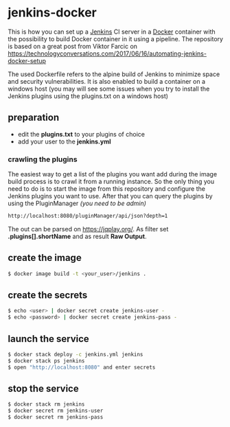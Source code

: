 
# jenkins-docker
This is how you can set up a [Jenkins](https://jenkins.io/) CI server in a [Docker](https://www.docker.com/) container with the possibility to build Docker container in it using a pipeline. The repository is based on a great post from Viktor Farcic on https://technologyconversations.com/2017/06/16/automating-jenkins-docker-setup

The used Dockerfile refers to the alpine build of Jenkins to minimize space and security vulnerabilities. It is also enabled to build a container on a windows host (you may will see some issues when you try to install the Jenkins plugins using the plugins.txt on a windows host)

## preparation
- edit the **plugins.txt** to your plugins of choice
- add your user to the **jenkins.yml**

### crawling the plugins
The easiest way to get a list of the plugins you want add during the image build process is to crawl it from a running instance. So the only thing you need  to do is to start the image from this repository and configure the Jenkins plugins you want to use. After that you can query the plugins by using the PluginManager *(you need to be admin)*
```sh
http://localhost:8080/pluginManager/api/json?depth=1
```
The out can be parsed on https://jqplay.org/.
As filter set **.plugins[].shortName** and as result **Raw Output**. 

## create the image
```sh
$ docker image build -t <your_user>/jenkins .
```
## create the secrets
```sh 
$ echo <user> | docker secret create jenkins-user -
$ echo <password> | docker secret create jenkins-pass -
```

##  launch the service
```sh 
$ docker stack deploy -c jenkins.yml jenkins
$ docker stack ps jenkins
$ open "http://localhost:8080" and enter secrets
```
##  stop the service
```sh
$ docker stack rm jenkins
$ docker secret rm jenkins-user
$ docker secret rm jenkins-pass
```

